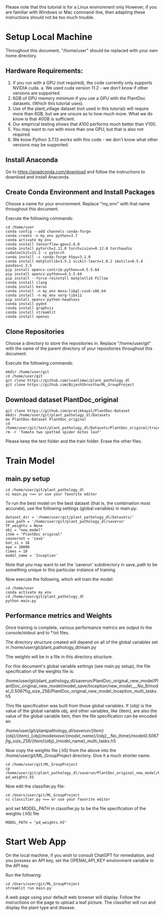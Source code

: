 <!-- ---
output:
  html_document: default
title:
  Instructions For Training and Prediction Locally
--- -->

Please note that this tutorial is for a Linux environment only
However, if you are familiar with Windows or Mac command-line,
then adapting these instructions should not be too much trouble.

# Setup Local Machine

Throughout this document, "/home/user" should be replaced with your own home
directory.

## Hardware Requirements:

1. If you run with a GPU (not required), the code currently only supports NVIDIA cuda.
   a. We used cuda version 11.2 - we don't know if other versions are supported.
2. 6GB of GPU memory minimum if you use a GPU with the PlantDoc datasets. (Which this tutorial uses).
3. Use of the plant_village dataset (not used in this tutorial) will require more than 6GB, but we are unsure as to how much more. What we do know is that 40GB is sufficient.
4. Our empirical testing shows that A100 performs much better than V100.
5. You may want to run with more than one GPU, but that is also not required.
6. We know Python 3.7.13 works with this code -
   we don't know what other versions may be supported.

## Install Anaconda

Go to https://anadconda.com/download and follow the instructions to download
and install Anaconda.

## Create Conda Environment and Install Packages

Choose a name for your environment. Replace "my_env" with that name throughout this document.

Execute the following commands:

    cd /home/user
    conda config --add channels conda-forge
    conda create -n my_env python=3.7
    conda activate my_env
    conda install tensorflow-gpu=2.6.0
    conda install pytorch=1.11.0 torchvision=0.12.0 torchaudio cudatoolkit=11.2 -c pytorch
    conda install -c conda-forge h5py=3.1.0
    conda install matplotlib=3.5.1 scikit-learn=1.0.2 imutils=0.5.4 pandas=1.3.5
    pip install opencv-contrib-python==4.5.5.64
    pip install opencv-python==4.5.5.64
    pip install --force-reinstall matplotlib Pillow
    conda install clang
    conda install keras
    conda install -n my_env mesa-libgl-cos6-x86_64
    conda install -n my_env xorg-libx11
    pip install opencv-python-headless
    conda install pydot
    conda install graphviz
    conda install streamlit
    conda install openai

## Clone Repositories

Choose a directory to store the repositories in. Replace "/home/user/git" with
the name of the parent directory of your repositories throughout this document.

Execute the following commands:

    mkdir /home/user/git
    cd /home/user/git
    git clone https://github.com/ivanlimwc/plant_pathology_dl
    git clone https://github.com/BijeshShrestha/ML_GroupProject

## Download dataset PlantDoc_original

    git clone https://github.com/pratikkayal/PlantDoc-Dataset
    mkdir /home/user/git/plant_pathology_dl/Datasets
    mv PlantDoc-Dataset PlantDoc_original
    cd /home/user/git/test/plant_pathology_dl/Datasets/PlantDoc_original/train
    rm -r 'Tomato two spotted spider mites leaf'

Please keep the test folder and the train folder. Erase the other files.

# Train Model

## main.py setup

    cd /home/user/git/plant_pathology_dl
    vi main.py <== or use your favorite editor

To run the best model on the best dataset
(that is, the combination most accurate),
use the following settings (global variables) in main.py:

    dataset_dir = '/home/user/git/plant_pathology_dl/Datasets/'
    save_path = '/home/user/git/plant_pathology_dl/saverun'
    TF_weights = None
    obj = "new_model"
    item = "PlantDoc_original"
    saveornot = 'save'
    bat_si = 16
    epo = 10000
    times = 10
    model_name = 'Inception'

Note that you may want to set the 'saverun' subdirectory in save_path
to be something unique to this particular instance of training

Now execute the following, which will train the model:

    cd /home/user
    conda activate my_env
    cd /home/user/git/plant_pathology_dl
    python main.py

## Performance metrics and Weights

Once training is complete, various performance metrics are
output to the console/stdout and to \*.txt files.

The directory structure created will depend on all of the global variables set
in /home/user/git/plant_pathology_dl/main.py

The weights will be in a file in this directory structure.

For this document's global variable settings (see main.py setup), the file specification of the weights file is:

/home/user/git/plant_pathology_dl/saverun/PlantDoc_original_new_model/PlantDoc_original_new_model/model_save/Inception/new_model\_\_\_No_9/model_0.5067fig_size_256/PlantDoc_original_new_model_Inception_multi_tasks.h5

This file specification was built from those global variables. If {obj} is the value of the global variable obj, and other variables, like {item}, are also the value of the global variable item, then the file specification can be encoded as:

/home/user/git/plant*pathology_dl/saverun/{item}*{obj}/{item}\_{obj}/model*save/{model_name}/{obj}*\_\_No\_{time}/model*0.5067fig_size_256/{item}*{obj}\_{model_name}\_multi_tasks.h5

Now copy the weights file (.h5) from the above into the /home/user/git/ML_GroupProject directory. Give it a much shorter name.

    cd /home/user/git/ML_GroupProject
    cp /home/user/git/plant_pathology_dl/saverun/PlantDoc_original_new_model/PlantDoc_original_new_model/model_save/Inception/new_model___No_9/model_0.5067fig_size_256/PlantDoc_original_new_model_Inception_multi_tasks.h5 pd_weights.h5

Now edit the classifier.py file:

    cd /Users/user/git/ML_GroupProject
    vi classifier.py <== or use your favorite editor

and set MODEL_PATH in classifier.py to be the file specification
of the weights (.h5) file

    MODEL_PATH = "pd_weights.h5"

# Start Web App

On the local machine, if you wish to consult ChatGPT for remediation, and you
possess an API key, set the OPENAI_API_KEY environment variable to the API
key.

Run the following:

    cd /Users/user/git/ML_GroupProject
    streamlit run main.py

A web page using your default web browser will display. Follow the instructions
on the page to upload a leaf picture. The classifier will run and display the
plant type and disease.
